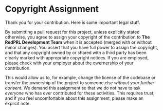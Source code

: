 # Copyright Assignment

Thank you for your contribution. Here is some important legal stuff.

By submitting a pull request for this project, unless explicitly stated otherwise, you agree to assign your copyright of the contribution to **The RedPRL Development Team** when it is accepted (merged with or without minor changes). You assert that you have full power to assign the copyright, and that any copyright owned by or shared with a third party has been clearly marked with appropriate copyright notices. If you are employed, please check with your employer about the owernership of your contribution.

This would allow us to, for example, change the license of the codebase or transfer the ownership of the project to someone else *without your further consent*. We demand this assignment so that we do not have to ask *everyone* who has ever contributed for these activities. This requires trust, and if you feel uncomfortable about this assignment, please make an explicit note.
